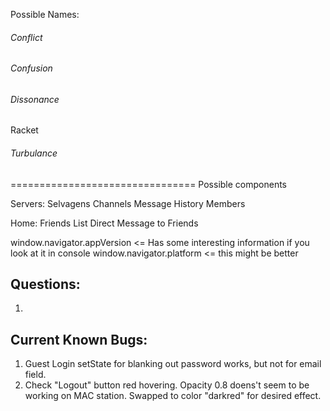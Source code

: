 Possible Names:
###### Conflict
###### Confusion
###### Dissonance
Racket
###### Turbulance

================================
Possible components


Servers:    Selvagens
                Channels
                    Message History
                Members
                
Home:       Friends List
            Direct Message to Friends
            
window.navigator.appVersion <= Has some interesting information if you look at it in console
window.navigator.platform <= this might be better

## Questions:
1. 

## Current Known Bugs:
1. Guest Login setState for blanking out password works, but not for email field.
2. Check "Logout" button red hovering. Opacity 0.8 doens't seem to be working on MAC station. Swapped to color "darkred" for desired effect.
